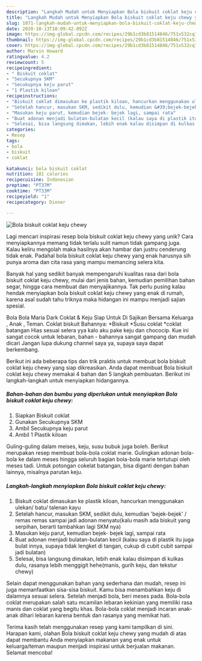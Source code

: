 ```yaml
---
description: "Langkah Mudah untuk Menyiapkan Bola biskuit coklat keju chewy yang Bisa Manjain Lidah"
title: "Langkah Mudah untuk Menyiapkan Bola biskuit coklat keju chewy yang Bisa Manjain Lidah"
slug: 1071-langkah-mudah-untuk-menyiapkan-bola-biskuit-coklat-keju-chewy-yang-bisa-manjain-lidah
date: 2020-10-13T10:09:42.092Z
image: https://img-global.cpcdn.com/recipes/29b1cd3b81514846/751x532cq70/bola-biskuit-coklat-keju-chewy-foto-resep-utama.jpg
thumbnail: https://img-global.cpcdn.com/recipes/29b1cd3b81514846/751x532cq70/bola-biskuit-coklat-keju-chewy-foto-resep-utama.jpg
cover: https://img-global.cpcdn.com/recipes/29b1cd3b81514846/751x532cq70/bola-biskuit-coklat-keju-chewy-foto-resep-utama.jpg
author: Marvin Howard
ratingvalue: 4.2
reviewcount: 5
recipeingredient:
- " Biskuit coklat"
- "Secukupnya SKM"
- "Secukupnya keju parut"
- "1 Plastik kiloan"
recipeinstructions:
- "Biskuit coklat dimasukan ke plastik kiloan, hancurkan menggunakan ulekan/ batu/ talenan kayu"
- "Setelah hancur, masukan SKM, sedikit dulu, kemudian &#39;bejek-bejek&#39; / remas remas sampai jadi adonan menyatu(kalu masih ada biskuit yang serpihan, berarti tambahkan lagi SKM nya)"
- "Masukan keju parut, kemudian bejek- bejek lagi, sampai rata"
- "Buat adonan menjadi bulatan-bulatan kecil (kalau saya di plastik itu juga bulat innya, supaya tidak lengket di tangan, cukup di cubit cubit sampai jadi bulatan)"
- "Selesai, bisa langsung dimakan, lebih enak kalau disimpan di kulkas dulu, rasanya lebih menggigit hehe(manis, gurih keju, dan tekstur chewy)"
categories:
- Resep
tags:
- bola
- biskuit
- coklat

katakunci: bola biskuit coklat 
nutrition: 181 calories
recipecuisine: Indonesian
preptime: "PT37M"
cooktime: "PT33M"
recipeyield: "1"
recipecategory: Dinner

---
```



![Bola biskuit coklat keju chewy](https://img-global.cpcdn.com/recipes/29b1cd3b81514846/751x532cq70/bola-biskuit-coklat-keju-chewy-foto-resep-utama.jpg)

Lagi mencari inspirasi resep bola biskuit coklat keju chewy yang unik? Cara menyiapkannya memang tidak terlalu sulit namun tidak gampang juga. Kalau keliru mengolah maka hasilnya akan hambar dan justru cenderung tidak enak. Padahal bola biskuit coklat keju chewy yang enak harusnya sih punya aroma dan cita rasa yang mampu memancing selera kita.

Banyak hal yang sedikit banyak mempengaruhi kualitas rasa dari bola biskuit coklat keju chewy, mulai dari jenis bahan, kemudian pemilihan bahan segar, hingga cara membuat dan menyajikannya. Tak perlu pusing kalau hendak menyiapkan bola biskuit coklat keju chewy yang enak di rumah, karena asal sudah tahu triknya maka hidangan ini mampu menjadi sajian spesial.

Bola Bola Maria Dark Coklat &amp; Keju Siap Untuk Di Sajikan Bersama Keluarga , Anak , Teman. Coklat biskuit Bahannya: *Biskuit *Susu coklat *coklat batangan Hias sesuai selera yya kalo aku pake keju dan chococip. Kue ini sangat cocok untuk lebaran, bahan - bahannya sangat gampang dan mudah dicari Jangan lupa dukung channel saya ya, supaya saya dapat berkembang.


Berikut ini ada beberapa tips dan trik praktis untuk membuat bola biskuit coklat keju chewy yang siap dikreasikan. Anda dapat membuat Bola biskuit coklat keju chewy memakai 4 bahan dan 5 langkah pembuatan. Berikut ini langkah-langkah untuk menyiapkan hidangannya.

<!--inarticleads1-->

##### Bahan-bahan dan bumbu yang diperlukan untuk menyiapkan Bola biskuit coklat keju chewy:

1. Siapkan  Biskuit coklat
1. Gunakan Secukupnya SKM
1. Ambil Secukupnya keju parut
1. Ambil 1 Plastik kiloan


Guling-guling dalam meises, keju, susu bubuk juga boleh. Berikut merupakan resep membuat bola-bola coklat marie. Gulingkan adonan bola-bola ke dalam meses hingga seluruh bagian bola-bola marie tertutupi oleh meses tadi. Untuk potongan cokelat batangan, bisa diganti dengan bahan lainnya, misalnya parutan keju. 

<!--inarticleads2-->

##### Langkah-langkah menyiapkan Bola biskuit coklat keju chewy:

1. Biskuit coklat dimasukan ke plastik kiloan, hancurkan menggunakan ulekan/ batu/ talenan kayu
1. Setelah hancur, masukan SKM, sedikit dulu, kemudian &#39;bejek-bejek&#39; / remas remas sampai jadi adonan menyatu(kalu masih ada biskuit yang serpihan, berarti tambahkan lagi SKM nya)
1. Masukan keju parut, kemudian bejek- bejek lagi, sampai rata
1. Buat adonan menjadi bulatan-bulatan kecil (kalau saya di plastik itu juga bulat innya, supaya tidak lengket di tangan, cukup di cubit cubit sampai jadi bulatan)
1. Selesai, bisa langsung dimakan, lebih enak kalau disimpan di kulkas dulu, rasanya lebih menggigit hehe(manis, gurih keju, dan tekstur chewy)


Selain dapat menggunakan bahan yang sederhana dan mudah, resep ini juga memanfaatkan sisa-sisa biskuit. Kamu bisa menambahkan keju di dalamnya sesuai selera. Setelah menjadi bola, beri meses pada. Bola-bola coklat merupakan salah satu mcamilan lebaran kekinian yang memiliki rasa manis dan coklat yang begitu khas. Bola-bola coklat menjadi incaran anak-anak dihari lebaran karena bentuk dan rasanya yang memikat hati. 

Terima kasih telah menggunakan resep yang kami tampilkan di sini. Harapan kami, olahan Bola biskuit coklat keju chewy yang mudah di atas dapat membantu Anda menyiapkan makanan yang enak untuk keluarga/teman maupun menjadi inspirasi untuk berjualan makanan. Selamat mencoba!
